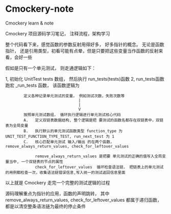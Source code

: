 # Cmockery-note
Cmockery learn &amp; note 

Cmockery 项目源码学习笔记， 注释流程，架构学习

整个代码看下来，感觉函数的参数反射用得好多， 好多指针的概念。 无论是函数指针， 还是引用类型，初看可能有点晕，但是只要把这些变量当作函数的反射来看，会好一些

假如是只有一个单元测试， 则走通逻辑如下：

1, 初始化 UnitTest tests 数组， 然后执行 run_tests(tests)函数
2, run_tests函数跑宏  _run_tests 函数， 该函数逻辑为 
          
            定义各种记录单元测试的变量， 例如测试次数，失败次数等
                                    |
                                    |
                                    V
            按照单元测试数组， 循环执行逻辑进行单元测试核心代码
            A.   定义双链表数据结构, 整个逻辑是把 要测试的函数名都存在双链表中，双链表为全局变量
            B.   执行默认的单元测试函数类型 function_type 为 UNIT_TEST_FUNCTION_TYPE_TEST, run_next_test 为 1
            C.   核心匹配单元测试 输入/输出 的在两个函数， remove_always_return_values, check_for_leftover_values
                 
                 remove_always_return_values 是把要 单元测试的正确的值写入全局变量当中, 一个双链表的节点的属性
                 check_for_leftover_values  循环检查语法链， 把链表上的单元测试的用例都检查一次，收集语法链错误信息,写入统一的测试返回信息里面
                 
                 
以上就是 Cmockery 走完一个完整的测试逻辑的过程



源码理解重点为指针的应用，函数的声明跳转， 其中  remove_always_return_values, check_for_leftover_values 都属于递归函数， 都是以清空整条语法链为最终的停止条件
           